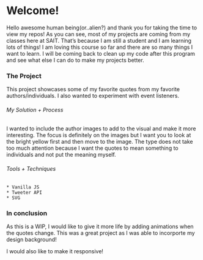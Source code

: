 # Welcome!


Hello awesome human being(or..alien?) and thank you for taking the time to view my repos!
As you can see, most of my projects are coming from my classes here at SAIT.
That’s because I am still a student and I am learning lots of things! I am loving this course so far and there are so many things I want to learn. I will be coming back to clean up my code after this program and see what else I can do to make my projects better.


### The Project

This project showcases some of my favorite quotes from my favorite authors/individuals.
I also wanted to experiment with event listeners.

###### My Solution + Process
I wanted to include the author images to add to the visual and make it more interesting.
The focus is definitely on the images but I want you to look at the bright yellow first and then move to the image. The type does not take too much attention because I want the quotes to mean something to individuals and not put the meaning myself.

###### Tools + Techniques

```
* Vanilla JS
* Tweeter API
* SVG
```
### In conclusion

As this is a WIP, I would like to give it more life by adding animations when the quotes change. 
This was a great project as I was able to incorporte my design background!

I would also like to make it responsive!


